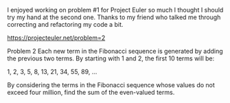 I enjoyed working on problem #1 for Project Euler so much I thought I should try my hand at the second one.  Thanks to my friend who talked me through correcting and refactoring my code a bit.  


https://projecteuler.net/problem=2

Problem 2
Each new term in the Fibonacci sequence is generated by adding the previous two terms. By starting with 1 and 2, the first 10 terms will be:

1, 2, 3, 5, 8, 13, 21, 34, 55, 89, ...

By considering the terms in the Fibonacci sequence whose values do not exceed four million, find the sum of the even-valued terms.
